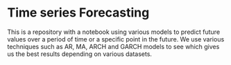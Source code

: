 # Time series Forecasting
This is a repository with a notebook using various models to predict future values over a period of time or a specific point in the future. 
We use various techniques such as AR, MA, ARCH and GARCH models to see which gives us the best results depending on various datasets.

